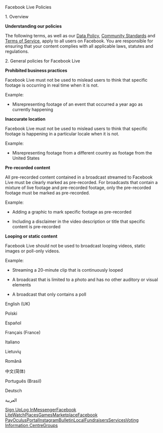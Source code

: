 Facebook Live Policies

1\. Overview

**Understanding our policies**

The following terms, as well as our [Data Policy](https://www.facebook.com/about/privacy/), [Community Standards](https://www.facebook.com/communitystandards/) and [Terms of Service](https://www.facebook.com/legal/terms), apply to all users on Facebook. You are responsible for ensuring that your content complies with all applicable laws, statutes and regulations.

2\. General policies for Facebook Live

**Prohibited business practices**

Facebook Live must not be used to mislead users to think that specific footage is occurring in real time when it is not.

Example:

*   Misrepresenting footage of an event that occurred a year ago as currently happening

**Inaccurate location**

Facebook Live must not be used to mislead users to think that specific footage is happening in a particular locale when it is not.

Example:

*   Misrepresenting footage from a different country as footage from the United States

**Pre-recorded content**

All pre-recorded content contained in a broadcast streamed to Facebook Live must be clearly marked as pre-recorded. For broadcasts that contain a mixture of live footage and pre-recorded footage, only the pre-recorded footage must be marked as pre-recorded.

Example:

*   Adding a graphic to mark specific footage as pre-recorded

*   Including a disclaimer in the video description or title that specific content is pre-recorded

**Looping or static content**

Facebook Live should not be used to broadcast looping videos, static images or poll-only videos.

Example:

*   Streaming a 20-minute clip that is continuously looped

*   A broadcast that is limited to a photo and has no other auditory or visual elements

*   A broadcast that only contains a poll

English (UK)

Polski

Español

Français (France)

Italiano

Lietuvių

Română

中文(简体)

Português (Brasil)

Deutsch

العربية

[Sign Up](https://www.facebook.com/reg/)[Log In](https://www.facebook.com/login/)[Messenger](https://l.facebook.com/l.php?u=https%3A%2F%2Fmessenger.com%2F&h=AT2DG3GxKXFECHO1BveU95zpSEM8Y1rLgP9V_lXuYc-OpEKwQ65FPLh9_e8yFyonbtZ7uBN8J3ck_7N0rlWHlNSINXKqQ6ptgNPIXNTHaEPuU7xMMG_1l4K0Of1iQ3ivuUQx8rKOhrSzACUE36qBMmIbkkDBi8QMDAt7-Q)[Facebook Lite](https://www.facebook.com/lite/)[Watch](https://en-gb.facebook.com/watch/)[Places](https://www.facebook.com/places/)[Games](https://www.facebook.com/games/)[Marketplace](https://www.facebook.com/marketplace/)[Facebook Pay](https://pay.facebook.com/)[Oculus](https://l.facebook.com/l.php?u=https%3A%2F%2Fwww.oculus.com%2F&h=AT2DG3GxKXFECHO1BveU95zpSEM8Y1rLgP9V_lXuYc-OpEKwQ65FPLh9_e8yFyonbtZ7uBN8J3ck_7N0rlWHlNSINXKqQ6ptgNPIXNTHaEPuU7xMMG_1l4K0Of1iQ3ivuUQx8rKOhrSzACUE36qBMmIbkkDBi8QMDAt7-Q)[Portal](https://portal.facebook.com/)[Instagram](https://l.facebook.com/l.php?u=https%3A%2F%2Fwww.instagram.com%2F&h=AT2DG3GxKXFECHO1BveU95zpSEM8Y1rLgP9V_lXuYc-OpEKwQ65FPLh9_e8yFyonbtZ7uBN8J3ck_7N0rlWHlNSINXKqQ6ptgNPIXNTHaEPuU7xMMG_1l4K0Of1iQ3ivuUQx8rKOhrSzACUE36qBMmIbkkDBi8QMDAt7-Q)[Bulletin](https://www.bulletin.com/)[Local](https://www.facebook.com/local/lists/245019872666104/)[Fundraisers](https://www.facebook.com/fundraisers/)[Services](https://www.facebook.com/biz/directory/)[Voting Information Centre](https://www.facebook.com/votinginformationcenter/?entry_point=c2l0ZQ%3D%3D)[Groups](https://www.facebook.com/groups/explore/)